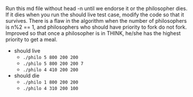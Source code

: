 Run this md file without head -n until we endorse it or the philosopher dies.
If it dies when you run the should live test case, modify the code so that it survives.
There is a flaw in the algorithm when the number of philosophers is n%2 == 1, and philosophers who should have priority to fork do not fork. Improved so that once a philosopher is in THINK, he/she has the highest priority to get a meal.

- should live
    - `./philo 5 800 200 200`
    - `./philo 5 800 200 200 7`
    - `./philo 4 410 200 200`
- should die
    - `./philo 1 800 200 200`
    - `./philo 4 310 200 100`